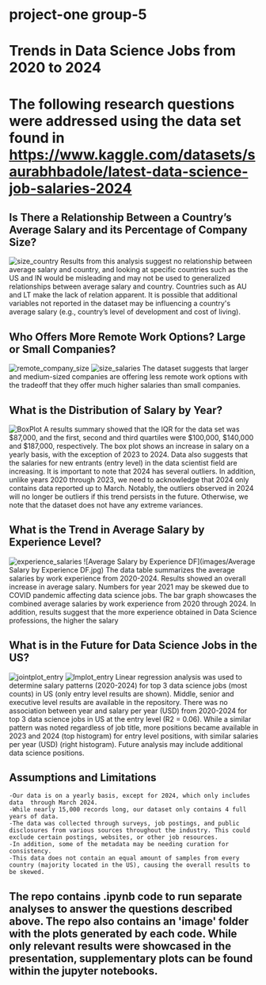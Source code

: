 # project-one group-5
# Trends in Data Science Jobs from 2020 to 2024
# The following research questions were addressed using the data set found in https://www.kaggle.com/datasets/saurabhbadole/latest-data-science-job-salaries-2024

## Is There a Relationship Between a Country’s Average Salary and its Percentage of Company Size?
![size_country](images/size_country.png)
    Results from this analysis suggest no relationship between average salary and country, and looking at specific countries such as the US and IN would be misleading and may not be used to generalized relationships between average salary and country. Countries such as AU and LT make the lack of relation apparent. It is possible that additional variables not reported in the dataset may be influencing a country's average salary (e.g., country’s level of development and cost of living).

## Who Offers More Remote Work Options? Large or Small Companies?
![remote_company_size](images/remote_company_size.png) ![size_salaries](images/size_salaries.png)
    The dataset suggests that larger and medium-sized companies are offering less remote work options with the tradeoff that they offer much higher salaries than small companies.

## What is the Distribution of Salary by Year?
![BoxPlot](images/BoxPlot.png)
    A results summary showed that the IQR for the data set was $87,000, and the first, second and third quartiles were $100,000, $140,000 and $187,000, respectively. The box plot shows an increase in salary on a yearly basis, with the exception of 2023 to 2024. Data also suggests that the salaries for new entrants (entry level) in the data scientist field are increasing. It is important to note that 2024 has several outliers. In addition, unlike years 2020 through 2023, we need to acknowledge that 2024 only contains data reported up to March. Notably, the outliers observed in 2024 will no longer be outliers if this trend persists in the future. Otherwise, we note that the dataset does not have any extreme variances.

## What is the Trend in Average Salary by Experience Level?
![experience_salaries](images/experience_salaries.png) ![Average Salary by Experience DF](images/Average Salary by Experience DF.jpg)
    The data table summarizes the average salaries by work experience from 2020-2024. Results showed an overall increase in average salary. Numbers for year 2021 may be skewed due to COVID pandemic affecting data science jobs. The bar graph showcases the combined average salaries by work experience from 2020 through 2024. In addition, results suggest that the more experience obtained in Data Science professions, the higher the salary

## What is in the Future for Data Science Jobs in the US?
![jointplot_entry](images/jointplot_entry.png) ![lmplot_entry](images/lmplot_entry.png)
    Linear regression analysis was used to determine salary patterns (2020-2024) for top 3 data science jobs (most counts) in US (only entry level results are shown). Middle, senior and executive level results are available in the repository. There was no association between year and salary per year (USD) from 2020-2024 for top 3 data science jobs in US at the entry level (R2 = 0.06). While a similar pattern was noted regardless of job title, more positions became available in 2023 and 2024 (top histogram) for entry level positions, with similar salaries per year (USD) (right histogram). Future analysis may include additional data science positions.

## Assumptions and Limitations
    -Our data is on a yearly basis, except for 2024, which only includes data  through March 2024.
    -While nearly 15,000 records long, our dataset only contains 4 full years of data.
    -The data was collected through surveys, job postings, and public disclosures from various sources throughout the industry. This could exclude certain postings, websites, or other job resources. 
    -In addition, some of the metadata may be needing curation for consistency.
    -This data does not contain an equal amount of samples from every country (majority located in the US), causing the overall results to be skewed. 

## The repo contains .ipynb code to run separate analyses to answer the questions described above. The repo also contains an 'image' folder with the plots generated by each code. While only relevant results were showcased in the presentation, supplementary plots can be found within the jupyter notebooks.
